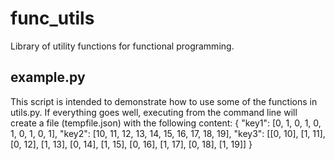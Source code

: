 # func_utils
Library of utility functions for functional programming.

## example.py
This script is intended to demonstrate how to use some of the functions in utils.py. If everything goes well, executing from the command line will create a file (tempfile.json) with the following content:
{
  "key1": [0, 1, 0, 1, 0, 1, 0, 1, 0, 1],
  "key2": [10, 11, 12, 13, 14, 15, 16, 17, 18, 19],
  "key3": [[0, 10], [1, 11], [0, 12], [1, 13], [0, 14], [1, 15], [0, 16], [1, 17], [0, 18], [1, 19]]
}
